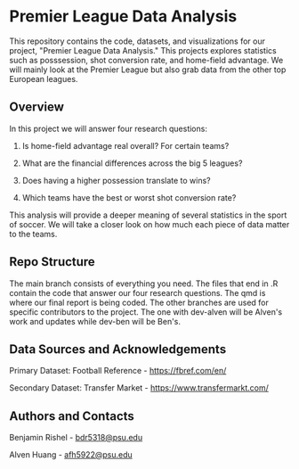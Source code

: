 # Premier League Data Analysis

This repository contains the code, datasets, and visualizations for our project, "Premier League Data Analysis." This projects explores statistics such as posssession, shot conversion rate, and home-field advantage. We will mainly look at the Premier League but also grab data from the other top European leagues.

## Overview

In this project we will answer four research questions:

  1. Is home-field advantage real overall? For certain teams?

  2. What are the financial differences across the big 5 leagues? 

  3. Does having a higher possession translate to wins?

  4. Which teams have the best or worst shot conversion rate?

This analysis will provide a deeper meaning of several statistics in the sport of soccer. We will take a closer look on how much each piece of data matter to the teams.


## Repo Structure

The main branch consists of everything you need. The files that end in .R contain the code that answer our four research questions. The qmd is where our final report is being coded. The other branches are used for specific contributors to the project. The one with dev-alven will be Alven's work and updates while dev-ben will be Ben's.

## Data Sources and Acknowledgements

Primary Dataset: Football Reference - https://fbref.com/en/

Secondary Dataset: Transfer Market - https://www.transfermarkt.com/

## Authors and Contacts

Benjamin Rishel - bdr5318@psu.edu

Alven Huang - afh5922@psu.edu
